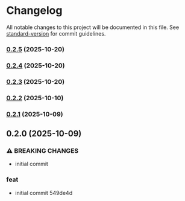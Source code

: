 # Changelog

All notable changes to this project will be documented in this file. See [standard-version](https://github.com/conventional-changelog/standard-version) for commit guidelines.

### [0.2.5](https://github.com/Blich-Studio/bs-api/compare/v0.2.4...v0.2.5) (2025-10-20)

### [0.2.4](https://github.com/Blich-Studio/bs-api/compare/v0.2.3...v0.2.4) (2025-10-20)

### [0.2.3](https://github.com/Blich-Studio/bs-api/compare/v0.2.1...v0.2.3) (2025-10-20)

### [0.2.2](///compare/v0.2.1...v0.2.2) (2025-10-10)

### [0.2.1](///compare/v0.2.0...v0.2.1) (2025-10-09)

## 0.2.0 (2025-10-09)

### ⚠ BREAKING CHANGES

- initial commit

### feat

- initial commit 549de4d

